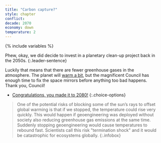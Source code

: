 ```yaml
---
title: "Carbon capture?"
style: chapter
conflict: 
decade: 2070
economy: down
temperature: 2
---
```


{% include variables %}

Phew, okay, we did decide to invest in a planetary clean-up project back in the 2050s. 
{:.leader-sentence}

Luckily that means that there are fewer greenhouse gases in the atmosphere. The planet will [warm a bit](#infobox), but the magnificent Council has enough time to fix the space mirrors before anything too bad happens. Thank you, Council! 

- [Congratulations, you made it to 2080!](part-page_2080-designer-planet.html)
{:.choice-options}

> One of the potential risks of blocking some of the sun’s rays to offset global warming is that if we stopped, the temperature could rise very quickly. This would happen if geoengineering was deployed without society also reducing greenhouse gas emissions at the same time. Suddenly stopping geoengineering would cause temperatures to rebound fast. Scientists call this risk "termination shock" and it would be catastrophic for ecosystems globally.
{:.infobox}
